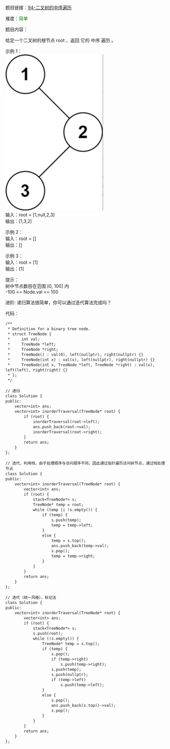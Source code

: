 题目链接：[94-二叉树的中序遍历](https://leetcode-cn.com/problems/binary-tree-inorder-traversal/)

难度：<font color="Green">简单</font>

题目内容：

给定一个二叉树的根节点 root ，返回 它的 中序 遍历 。

示例 1：<br>
![示例1](./94-二叉树的中序遍历.png)<br>
输入：root = [1,null,2,3]<br>
输出：[1,3,2]

示例 2：<br>
输入：root = []<br>
输出：[]

示例 3：<br>
输入：root = [1]<br>
输出：[1]

提示：<br>
树中节点数目在范围 [0, 100] 内<br>
-100 <= Node.val <= 100<br>

进阶: 递归算法很简单，你可以通过迭代算法完成吗？


代码：
```
/**
 * Definition for a binary tree node.
 * struct TreeNode {
 *     int val;
 *     TreeNode *left;
 *     TreeNode *right;
 *     TreeNode() : val(0), left(nullptr), right(nullptr) {}
 *     TreeNode(int x) : val(x), left(nullptr), right(nullptr) {}
 *     TreeNode(int x, TreeNode *left, TreeNode *right) : val(x), left(left), right(right) {}
 * };
 */

// 递归
class Solution {
public:
    vector<int> ans;
    vector<int> inorderTraversal(TreeNode* root) {
        if (root) {
            inorderTraversal(root->left);
            ans.push_back(root->val);
            inorderTraversal(root->right);
        }
        return ans;
    }
};

// 迭代，利用栈，由于处理顺序与访问顺序不同，因此通过指针遍历访问树节点，通过栈处理节点
class Solution {
public:
    vector<int> inorderTraversal(TreeNode* root) {
        vector<int> ans;
        if (root) {
            stack<TreeNode*> s;
            TreeNode* temp = root;
            while (temp || !s.empty()) {
                if (temp) {
                    s.push(temp);
                    temp = temp->left;
                }
                else {
                    temp = s.top();
                    ans.push_back(temp->val);
                    s.pop();
                    temp = temp->right;
                }
            }
        }
        return ans;
    }
};

// 迭代（统一风格），标记法
class Solution {
public:
    vector<int> inorderTraversal(TreeNode* root) {
        vector<int> ans;
        if (root) {
            stack<TreeNode*> s;
            s.push(root);
            while (!s.empty()) {
                TreeNode* temp = s.top();
                if (temp) {
                    s.pop();
                    if (temp->right)
                        s.push(temp->right);
                    s.push(temp);
                    s.push(nullptr);
                    if (temp->left)
                        s.push(temp->left);
                }
                else {
                    s.pop();
                    ans.push_back(s.top()->val);
                    s.pop();
                }
            }
        }
        return ans;
    }
};
```
